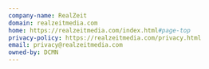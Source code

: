 ```yaml
---
company-name: RealZeit
domain: realzeitmedia.com
home: https://realzeitmedia.com/index.html#page-top
privacy-policy: https://realzeitmedia.com/privacy.html
email: privacy@realzeitmedia.com
owned-by: DCMN
---
```





